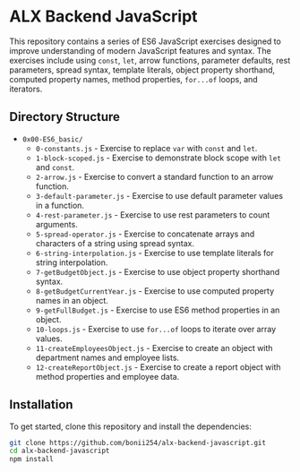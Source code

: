 # ALX Backend JavaScript

This repository contains a series of ES6 JavaScript exercises designed to improve understanding of modern JavaScript features and syntax. The exercises include using `const`, `let`, arrow functions, parameter defaults, rest parameters, spread syntax, template literals, object property shorthand, computed property names, method properties, `for...of` loops, and iterators.

## Directory Structure

- `0x00-ES6_basic/`
  - `0-constants.js` - Exercise to replace `var` with `const` and `let`.
  - `1-block-scoped.js` - Exercise to demonstrate block scope with `let` and `const`.
  - `2-arrow.js` - Exercise to convert a standard function to an arrow function.
  - `3-default-parameter.js` - Exercise to use default parameter values in a function.
  - `4-rest-parameter.js` - Exercise to use rest parameters to count arguments.
  - `5-spread-operator.js` - Exercise to concatenate arrays and characters of a string using spread syntax.
  - `6-string-interpolation.js` - Exercise to use template literals for string interpolation.
  - `7-getBudgetObject.js` - Exercise to use object property shorthand syntax.
  - `8-getBudgetCurrentYear.js` - Exercise to use computed property names in an object.
  - `9-getFullBudget.js` - Exercise to use ES6 method properties in an object.
  - `10-loops.js` - Exercise to use `for...of` loops to iterate over array values.
  - `11-createEmployeesObject.js` - Exercise to create an object with department names and employee lists.
  - `12-createReportObject.js` - Exercise to create a report object with method properties and employee data.

## Installation

To get started, clone this repository and install the dependencies:

```bash
git clone https://github.com/bonii254/alx-backend-javascript.git
cd alx-backend-javascript
npm install
